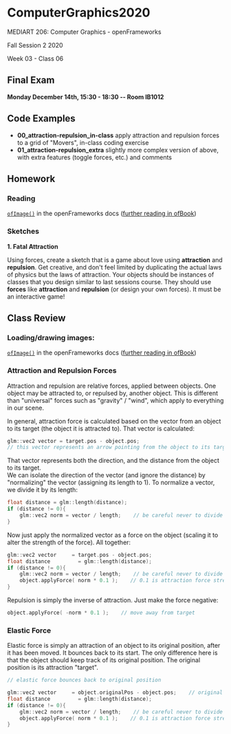 # ComputerGraphics2020

MEDIART 206: Computer Graphics - openFrameworks
    
Fall Session 2 2020     

Week 03 - Class 06

## Final Exam

**Monday December 14th, 15:30 - 18:30 -- Room IB1012**

## Code Examples

 - **00_attraction-repulsion_in-class** apply attraction and repulsion forces to a grid of "Movers", in-class coding exercise
 - **01_attraction-repulsion_extra** slightly more complex version of above, with extra features (toggle forces, etc.) and comments
 
 ## Homework
 
 ### Reading
 
 [`ofImage()`](http://openframeworks.cc/documentation/graphics/ofImage/) in the openFrameworks docs ([further reading in ofBook](http://openframeworks.cc/ofBook/chapters/image_processing_computer_vision.html#preliminariestoimageprocessing))
 
 ### Sketches
 
**1. Fatal Attraction**
 
Using forces, create a sketch that is a game about love using **attraction** and **repulsion**. Get creative, and don't feel limited by duplicating the actual laws of physics but the laws of attraction. Your objects should be instances of classes that you design similar to last sessions course. They should use **forces** like **attraction** and **repulsion** (or design your own forces). It must be an interactive game!


## Class Review

### Loading/drawing images: 

[`ofImage()`](http://openframeworks.cc/documentation/graphics/ofImage/) in the openFrameworks docs ([further reading in ofBook](http://openframeworks.cc/ofBook/chapters/image_processing_computer_vision.html#preliminariestoimageprocessing))

### Attraction and Repulsion Forces

Attraction and repulsion are relative forces, applied between objects.  One object may be attracted to, or repulsed by, another object.  This is different than "universal" forces such as "gravity" / "wind", which apply to everything in our scene.

In general, attraction force is calculated based on the vector from an object to its target (the object it is attracted to).  That vector is calculated:

```c++
glm::vec2 vector = target.pos - object.pos;    
// this vector represents an arrow pointing from the object to its target
```

That vector represents both the direction, and the distance from the object to its target.  
We can isolate the direction of the vector (and ignore the distance) by "normalizing" the vector (assigning its length to 1).  To normalize a vector, we divide it by its length:

```c++
float distance = glm::length(distance);
if (distance != 0){
    glm::vec2 norm = vector / length;    // be careful never to divide by 0! 
}
```

Now just apply the normalized vector as a force on the object (scaling it to alter the strength of the force).
All together:

```c++
glm::vec2 vector     = target.pos - object.pos;    
float distance         = glm::length(distance);
if (distance != 0){
    glm::vec2 norm = vector / length;    // be careful never to divide by 0! 
    object.applyForce( norm * 0.1 );    // 0.1 is attraction force strength here
}
```

Repulsion is simply the inverse of attraction.  Just make the force negative:

```c++    
object.applyForce( -norm * 0.1 );    // move away from target
```

### Elastic Force

Elastic force is simply an attraction of an object to its original position, after it has been moved.  It bounces back to its start.
The only difference here is that the object should keep track of its original position.  The original position is its attraction "target".

```c++
// elastic force bounces back to original position

glm::vec2 vector     = object.originalPos - object.pos;    // original position is the target
float distance         = glm::length(distance);
if (distance != 0){
    glm::vec2 norm = vector / length;    // be careful never to divide by 0! 
    object.applyForce( norm * 0.1 );    // 0.1 is attraction force strength here
}
```
